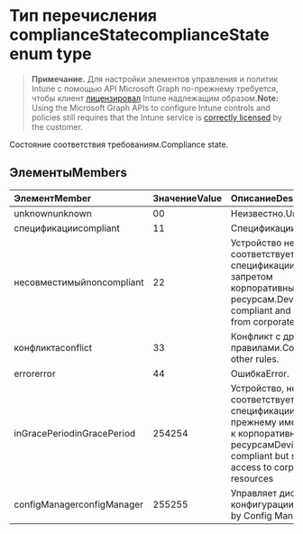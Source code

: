 # <a name="compliancestate-enum-type"></a><span data-ttu-id="4eedc-101">Тип перечисления complianceState</span><span class="sxs-lookup"><span data-stu-id="4eedc-101">complianceState enum type</span></span>

> <span data-ttu-id="4eedc-102">**Примечание.** Для настройки элементов управления и политик Intune с помощью API Microsoft Graph по-прежнему требуется, чтобы клиент [лицензировал](https://go.microsoft.com/fwlink/?linkid=839381) Intune надлежащим образом.</span><span class="sxs-lookup"><span data-stu-id="4eedc-102">**Note:** Using the Microsoft Graph APIs to configure Intune controls and policies still requires that the Intune service is [correctly licensed](https://go.microsoft.com/fwlink/?linkid=839381) by the customer.</span></span>

<span data-ttu-id="4eedc-103">Состояние соответствия требованиям.</span><span class="sxs-lookup"><span data-stu-id="4eedc-103">Compliance state.</span></span>
## <a name="members"></a><span data-ttu-id="4eedc-104">Элементы</span><span class="sxs-lookup"><span data-stu-id="4eedc-104">Members</span></span>
|<span data-ttu-id="4eedc-105">Элемент</span><span class="sxs-lookup"><span data-stu-id="4eedc-105">Member</span></span>|<span data-ttu-id="4eedc-106">Значение</span><span class="sxs-lookup"><span data-stu-id="4eedc-106">Value</span></span>|<span data-ttu-id="4eedc-107">Описание</span><span class="sxs-lookup"><span data-stu-id="4eedc-107">Description</span></span>|
|:---|:---|:---|
|<span data-ttu-id="4eedc-108">unknown</span><span class="sxs-lookup"><span data-stu-id="4eedc-108">unknown</span></span>|<span data-ttu-id="4eedc-109">0</span><span class="sxs-lookup"><span data-stu-id="4eedc-109">0</span></span>|<span data-ttu-id="4eedc-110">Неизвестно.</span><span class="sxs-lookup"><span data-stu-id="4eedc-110">Unknown.</span></span>|
|<span data-ttu-id="4eedc-111">спецификации</span><span class="sxs-lookup"><span data-stu-id="4eedc-111">compliant</span></span>|<span data-ttu-id="4eedc-112">1</span><span class="sxs-lookup"><span data-stu-id="4eedc-112">1</span></span>|<span data-ttu-id="4eedc-113">Спецификации.</span><span class="sxs-lookup"><span data-stu-id="4eedc-113">Compliant.</span></span>|
|<span data-ttu-id="4eedc-114">несовместимый</span><span class="sxs-lookup"><span data-stu-id="4eedc-114">noncompliant</span></span>|<span data-ttu-id="4eedc-115">2</span><span class="sxs-lookup"><span data-stu-id="4eedc-115">2</span></span>|<span data-ttu-id="4eedc-116">Устройство не соответствует спецификации и запретом корпоративным ресурсам.</span><span class="sxs-lookup"><span data-stu-id="4eedc-116">Device is non-compliant and is blocked from corporate resources.</span></span>|
|<span data-ttu-id="4eedc-117">конфликта</span><span class="sxs-lookup"><span data-stu-id="4eedc-117">conflict</span></span>|<span data-ttu-id="4eedc-118">3</span><span class="sxs-lookup"><span data-stu-id="4eedc-118">3</span></span>|<span data-ttu-id="4eedc-119">Конфликт с другими правилами.</span><span class="sxs-lookup"><span data-stu-id="4eedc-119">Conflict with other rules.</span></span>|
|<span data-ttu-id="4eedc-120">error</span><span class="sxs-lookup"><span data-stu-id="4eedc-120">error</span></span>|<span data-ttu-id="4eedc-121">4</span><span class="sxs-lookup"><span data-stu-id="4eedc-121">4</span></span>|<span data-ttu-id="4eedc-122">Ошибка</span><span class="sxs-lookup"><span data-stu-id="4eedc-122">Error.</span></span>|
|<span data-ttu-id="4eedc-123">inGracePeriod</span><span class="sxs-lookup"><span data-stu-id="4eedc-123">inGracePeriod</span></span>|<span data-ttu-id="4eedc-124">254</span><span class="sxs-lookup"><span data-stu-id="4eedc-124">254</span></span>|<span data-ttu-id="4eedc-125">Устройство, не соответствует спецификации, но по-прежнему имеет доступ к корпоративным ресурсам</span><span class="sxs-lookup"><span data-stu-id="4eedc-125">Device is non-compliant but still has access to corporate resources</span></span>|
|<span data-ttu-id="4eedc-126">configManager</span><span class="sxs-lookup"><span data-stu-id="4eedc-126">configManager</span></span>|<span data-ttu-id="4eedc-127">255</span><span class="sxs-lookup"><span data-stu-id="4eedc-127">255</span></span>|<span data-ttu-id="4eedc-128">Управляет диспетчер конфигурации</span><span class="sxs-lookup"><span data-stu-id="4eedc-128">Managed by Config Manager</span></span>|




